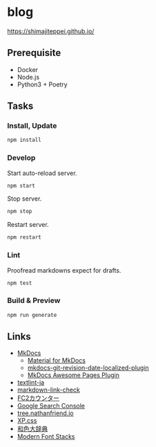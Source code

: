 # blog

https://shimajiteppei.github.io/

## Prerequisite

- Docker
- Node.js
- Python3 + Poetry

## Tasks

### Install, Update

```sh
npm install
```

### Develop

Start auto-reload server.

```sh
npm start
```

Stop server.

```sh
npm stop
```

Restart server.

```sh
npm restart
```

### Lint

Proofread markdowns expect for drafts.

```sh
npm test
```

### Build & Preview

```sh
npm run generate
```

## Links

- [MkDocs](https://www.mkdocs.org/)
    - [Material for MkDocs](https://squidfunk.github.io/mkdocs-material/)
    - [mkdocs-git-revision-date-localized-plugin](https://github.com/timvink/mkdocs-git-revision-date-localized-plugin)
    - [MkDocs Awesome Pages Plugin](https://github.com/lukasgeiter/mkdocs-awesome-pages-plugin)
- [textlint-ja](https://github.com/textlint-ja)
- [markdown-link-check](https://github.com/tcort/markdown-link-check)
- [FC2カウンター](https://counter.fc2.com/)
- [Google Search Console](https://search.google.com/search-console?utm_source=about-page&resource_id=https://shimajiteppei.github.io/)
- [tree.nathanfriend.io](https://tree.nathanfriend.io/)
- [XP.css](https://botoxparty.github.io/XP.css/)
- [和色大辞典](https://www.colordic.org/w)
- [Modern Font Stacks](https://github.com/system-fonts/modern-font-stacks)
